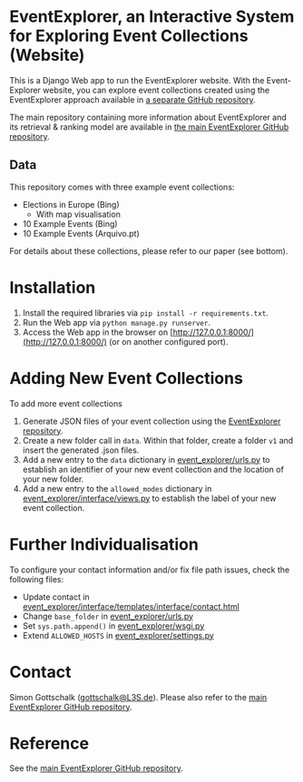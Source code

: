 # EventExplorer, an Interactive System for Exploring Event Collections (Website)

This is a Django Web app to run the EventExplorer website. With the Event-Explorer website, you can explore event collections created using the EventExplorer approach available in [a separate GitHub repository](https://github.com/saraabdollahi/EventExplorer).

The main repository containing more information about EventExplorer and its retrieval & ranking model are available in [the main EventExplorer GitHub repository](https://github.com/saraabdollahi/EventExplorer).

## Data

This repository comes with three example event collections:
- Elections in Europe (Bing)
   - With map visualisation
- 10 Example Events (Bing)
- 10 Example Events (Arquivo.pt)

For details about these collections, please refer to our paper (see bottom).

# Installation

1. Install the required libraries via `pip install -r requirements.txt`.
2. Run the Web app via `python manage.py runserver`.
3. Access the Web app in the browser on [http://127.0.0.1:8000/](http://127.0.0.1:8000/) (or on another configured port).

# Adding New Event Collections

To add more event collections

1. Generate JSON files of your event collection using the [EventExplorer repository](https://github.com/saraabdollahi/EventExplorer).
2. Create a new folder call in `data`. Within that folder, create a folder `v1` and insert the generated .json files.
3. Add a new entry to the `data` dictionary in [event_explorer/urls.py](event_explorer/urls.py) to establish an identifier of your new event collection and the location of your new folder.
4. Add a new entry to the `allowed_modes` dictionary in [event_explorer/interface/views.py](event_explorer/interface/views.py) to establish the label of your new event collection.

# Further Individualisation

To configure your contact information and/or fix file path issues, check the following files:

- Update contact in [event_explorer/interface/templates/interface/contact.html](event_explorer/interface/templates/interface/contact.html)
- Change `base_folder` in [event_explorer/urls.py](event_explorer/urls.py)
- Set `sys.path.append()` in [event_explorer/wsgi.py](event_explorer/wsgi.py)
- Extend `ALLOWED_HOSTS` in [event_explorer/settings.py](event_explorer/settings.py)

# Contact

Simon Gottschalk ([gottschalk@L3S.de](mailto:gottschalk@L3S.de)). Please also refer to the [main EventExplorer GitHub repository](https://github.com/saraabdollahi/EventExplorer).

# Reference

See the [main EventExplorer GitHub repository](https://github.com/saraabdollahi/EventExplorer).